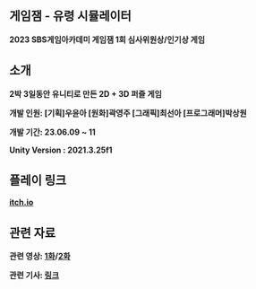 ## 게임잼 - 유령 시뮬레이터
<b>2023 SBS게임아카데미 게임잼 1회 심사위원상/인기상 게임

## 소개
2박 3일동안 유니티로 만든 2D + 3D 퍼즐 게임

<b>개발 인원: [기획]우윤아 [원화]곽영주 [그래픽]최선아 [프로그래머]박상원

<b>개발 기간: 23.06.09 ~ 11

<b>Unity Version : 2021.3.25f1</b>

## 플레이 링크

[itch.io](https://shshck5.itch.io/ghostsimulator-sbsgamejam)

## 관련 자료

관련 영상: [1화](https://www.youtube.com/watch?v=xC818kTFKDY&t=180s)/[2화](https://www.youtube.com/watch?v=M_sopZJvvc8)

관련 기사: [링크](http://edu.donga.com/?p=article&ps=view&at_no=20230615171355824202)
